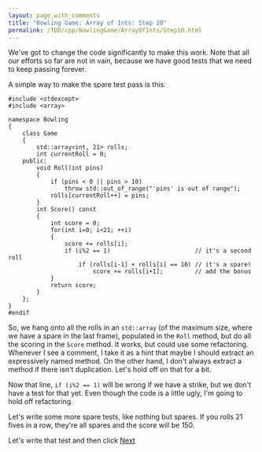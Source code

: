 ```yaml
---
layout: page_with_comments
title: "Bowling Game: Array of Ints: Step 10"
permalink: /TDD/cpp/BowlingGame/ArrayOfInts/Step10.html
---
```


We've got to change the code significantly to make this work. Note that all our efforts so far are not in vain, because we have good tests that we need to keep passing forever.

A simple way to make the spare test pass is this:
```
#include <stdexcept>
#include <array>

namespace Bowling
{
    class Game
    {
        std::array<int, 21> rolls;
        int currentRoll = 0;
    public:
        void Roll(int pins)
        {
            if (pins < 0 || pins > 10)
                throw std::out_of_range("'pins' is out of range");
            rolls[currentRoll++] = pins;
        }
        int Score() const
        {
            int score = 0;
            for(int i=0; i<21; ++i)
            {
                score += rolls[i];
                if (i%2 == 1)                        // it's a second roll
                    if (rolls[i-1] + rolls[i] == 10) // it's a spare!
                        score += rolls[i+1];         // add the bonus
            }
            return score;
        }
    };
}
#endif

```

So, we hang onto all the rolls in an ```std::array``` (of the maximum size, where we have a spare in the last frame), populated in the ```Roll``` method, but do all the scoring in the ```Score``` method.
It works, but could use some refactoring. Whenever I see a comment, I take it as a hint that maybe I should extract an expressively named method. On the other hand, I don't always extract a method if there isn't duplication. Let's hold off on that for a bit.

Now that line, ```if (i%2 == 1)``` will be wrong if we have a strike, but we don't have a test for that yet. Even though the code is a little ugly, I'm going to hold off refactoring.

Let's write some more spare tests, like nothing but spares.  If you rolls 21 fives in a row, they're all spares and the score will be 150.

Let's write that test and then click [Next](Step11.html)
